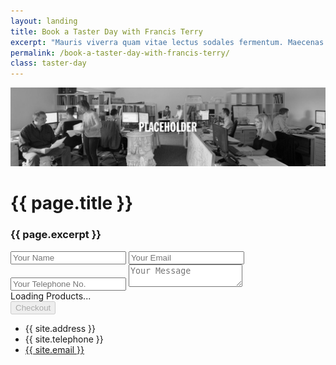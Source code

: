 ```yaml
---
layout: landing
title: Book a Taster Day with Francis Terry
excerpt: "Mauris viverra quam vitae lectus sodales fermentum. Maecenas scelerisque tempus imperdiet. Pellentesque habitant morbi tristique senectus et netus et malesuada."
permalink: /book-a-taster-day-with-francis-terry/
class: taster-day
---
```


<img src="/images/feature/taster-day-hero.jpg" class="landing-hero" alt="Francis Terry" />

<div class="wrapper">

<div class="article">

<h1>{{ page.title }}</h1>
<h3>{{ page.excerpt }}</h3>
<form method="post" id="contact-form booking-form">
    <input class="required" id="contact-name" type="text" name="name" placeholder="Your Name">
    <input class="required" id="contact-email" type="email" placeholder="Your Email">
	<input class="required" id="contact-telephone" type="telephone" placeholder="Your Telephone No.">
    <textarea id="contact-message" name="Message" placeholder="Your Message"></textarea>
	<div id="product-selector">Loading Products...</div>
    <input id="checkout-button" disabled="disabled" type="submit" value="Checkout">
</form>

<div class=".footer-col-wrapper">

<ul class="contact-list">
    <li class="contact-address">{{ site.address }}</li>
    <li class="contact-tel">{{ site.telephone }}</li>
    <li class="contact-email"><a href="mailto:{{ site.email }}">{{ site.email }}</a></li>
</ul>

</div>

</div>

</div>

<script type="text/javascript">
    var api_url = '{{ site.data.api.url | default: "https://ftanda.co.uk/api" }}';
    var api_stripe_key = '{{ site.data.api.stripe_key | pk_test_UeSvUeIabOSxYzN6b4QejXoi }}';
</script>
<script src="https://checkout.stripe.com/checkout.js"></script>
<script src="/js/stripe/index.js?{{ site.time | date: '%s%N' }}" type="text/javascript"></script>